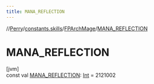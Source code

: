 ```yaml
---
title: MANA_REFLECTION
---
```

//[Perry](../../../index.html)/[constants.skills](../index.html)/[FPArchMage](index.html)/[MANA_REFLECTION](-m-a-n-a_-r-e-f-l-e-c-t-i-o-n.html)



# MANA_REFLECTION



[jvm]\
const val [MANA_REFLECTION](-m-a-n-a_-r-e-f-l-e-c-t-i-o-n.html): [Int](https://kotlinlang.org/api/latest/jvm/stdlib/kotlin/-int/index.html) = 2121002




